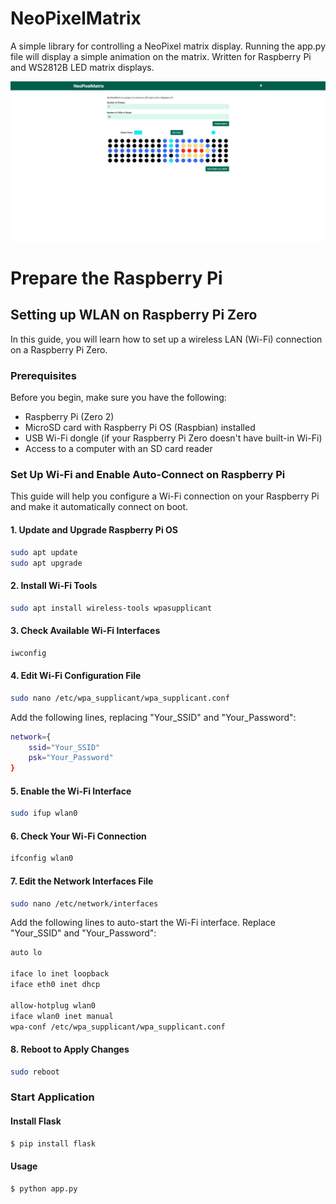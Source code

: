 # NeoPixelMatrix

A simple library for controlling a NeoPixel matrix display.
Running the app.py file will display a simple animation on the matrix.
Written for Raspberry Pi and WS2812B LED matrix displays.

![img.png](images/img.png)

# Prepare the Raspberry Pi
## Setting up WLAN on Raspberry Pi Zero

In this guide, you will learn how to set up a wireless LAN (Wi-Fi) connection on a Raspberry Pi Zero.

### Prerequisites

Before you begin, make sure you have the following:

- Raspberry Pi (Zero 2)
- MicroSD card with Raspberry Pi OS (Raspbian) installed
- USB Wi-Fi dongle (if your Raspberry Pi Zero doesn't have built-in Wi-Fi)
- Access to a computer with an SD card reader

### Set Up Wi-Fi and Enable Auto-Connect on Raspberry Pi

This guide will help you configure a Wi-Fi connection on your Raspberry Pi and make it automatically connect on boot.

#### 1. Update and Upgrade Raspberry Pi OS
```bash
sudo apt update
sudo apt upgrade
```

#### 2. Install Wi-Fi Tools
```bash
sudo apt install wireless-tools wpasupplicant
```

#### 3. Check Available Wi-Fi Interfaces
```bash
iwconfig
```

#### 4. Edit Wi-Fi Configuration File
```bash
sudo nano /etc/wpa_supplicant/wpa_supplicant.conf
```
Add the following lines, replacing "Your_SSID" and "Your_Password":
```bash
network={
    ssid="Your_SSID"
    psk="Your_Password"
}
```

#### 5. Enable the Wi-Fi Interface
```bash
sudo ifup wlan0
```

#### 6. Check Your Wi-Fi Connection
```bash
ifconfig wlan0
```

#### 7. Edit the Network Interfaces File
```bash
sudo nano /etc/network/interfaces
```

Add the following lines to auto-start the Wi-Fi interface. Replace "Your_SSID" and "Your_Password":
```bash
auto lo

iface lo inet loopback
iface eth0 inet dhcp

allow-hotplug wlan0
iface wlan0 inet manual
wpa-conf /etc/wpa_supplicant/wpa_supplicant.conf
```

#### 8. Reboot to Apply Changes
```bash
sudo reboot
```

### Start Application

#### Install Flask
```bash
$ pip install flask
```

#### Usage

```bash
$ python app.py
```
